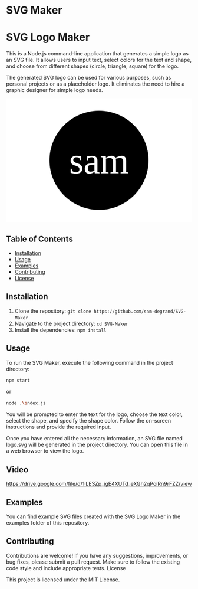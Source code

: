# SVG Maker
 # SVG Logo Maker

This is a Node.js command-line application that generates a simple logo as an SVG file. It allows users to input text, select colors for the text and shape, and choose from different shapes (circle, triangle, square) for the logo.

The generated SVG logo can be used for various purposes, such as personal projects or as a placeholder logo. It eliminates the need to hire a graphic designer for simple logo needs.

![Generated Logo](./examples/logo.svg)

## Table of Contents

- [Installation](#installation)
- [Usage](#usage)
- [Examples](#examples)
- [Contributing](#contributing)
- [License](#license)

## Installation

1. Clone the repository: `git clone https://github.com/sam-degrand/SVG-Maker`
2. Navigate to the project directory: `cd SVG-Maker`
3. Install the dependencies: `npm install`

## Usage

To run the SVG Maker, execute the following command in the project directory: 
```bash
npm start
```
or
```bash
node .\index.js
```
You will be prompted to enter the text for the logo, choose the text color, select the shape, and specify the shape color. Follow the on-screen instructions and provide the required input.

Once you have entered all the necessary information, an SVG file named logo.svg will be generated in the project directory. You can open this file in a web browser to view the logo.
## Video
https://drive.google.com/file/d/1iLESZp_igE4XUTd_eXGh2qPoiRn9rFZZ/view
## Examples

You can find example SVG files created with the SVG Logo Maker in the examples folder of this repository.
## Contributing

Contributions are welcome! If you have any suggestions, improvements, or bug fixes, please submit a pull request. Make sure to follow the existing code style and include appropriate tests.
License

This project is licensed under the MIT License.
